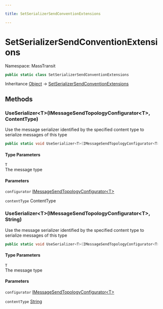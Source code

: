 ```yaml
---

title: SetSerializerSendConventionExtensions

---
```


# SetSerializerSendConventionExtensions

Namespace: MassTransit

```csharp
public static class SetSerializerSendConventionExtensions
```

Inheritance [Object](https://learn.microsoft.com/en-us/dotnet/api/system.object) → [SetSerializerSendConventionExtensions](../masstransit/setserializersendconventionextensions)

## Methods

### **UseSerializer\<T\>(IMessageSendTopologyConfigurator\<T\>, ContentType)**

Use the message serializer identified by the specified content type to serialize messages of this type

```csharp
public static void UseSerializer<T>(IMessageSendTopologyConfigurator<T> configurator, ContentType contentType)
```

#### Type Parameters

`T`<br/>
The message type

#### Parameters

`configurator` [IMessageSendTopologyConfigurator\<T\>](../../masstransit-abstractions/masstransit/imessagesendtopologyconfigurator-1)<br/>

`contentType` ContentType<br/>

### **UseSerializer\<T\>(IMessageSendTopologyConfigurator\<T\>, String)**

Use the message serializer identified by the specified content type to serialize messages of this type

```csharp
public static void UseSerializer<T>(IMessageSendTopologyConfigurator<T> configurator, string contentType)
```

#### Type Parameters

`T`<br/>
The message type

#### Parameters

`configurator` [IMessageSendTopologyConfigurator\<T\>](../../masstransit-abstractions/masstransit/imessagesendtopologyconfigurator-1)<br/>

`contentType` [String](https://learn.microsoft.com/en-us/dotnet/api/system.string)<br/>
